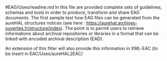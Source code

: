 #EAG/Uses/readme.md
In this file are provided complete sets of guidelines, schemas and tools in order to produce, transform and share EAG documents.
The first sample test how EAG files can be generated from the aureHAL structures notices (see here : https://aurehal.archives-ouvertes.fr/structure/index).
The point is to permit users to retrieve informations about archival repositories or libraries in a format that can be linked with encoded archival description (EAD).

An extension of this filter will also provide this information in XML-EAC (to be insert in EAC/Uses/aureHAL2EAC/
